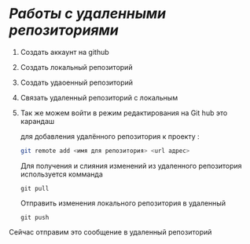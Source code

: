 # ***Работы с удаленными репозиториями***
1. Создать аккаунт на github
2. Создать локальный репозиторий
3. Создать удаоенный репозиторий
4. Связать удаленный репозиторий с локальным
5. Так же можем войти в режим редактирования на Git hub это карандаш

   для добавления удалённого репозитория к проекту :
   ```Bash
   git remote add <имя для репозитория> <url адрес>
   ```
   Для получения и слияния изменений из удаленного репозитория используется комманда
   ```
   git pull
   ```
   Отправить изменения локального репозитория в удаленный
   ```
   git push
   ```

Сейчас отправим это сообщение в удаленный репозиторий
